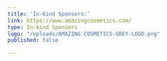 ```yaml
---
title: 'In-Kind Sponsors:'
link: https://www.amazingcosmetics.com/
type: In-kind Sponsors
logo: "/uploads/AMAZING COSMETICS-GREY-LOGO.png"
published: false

---
```

